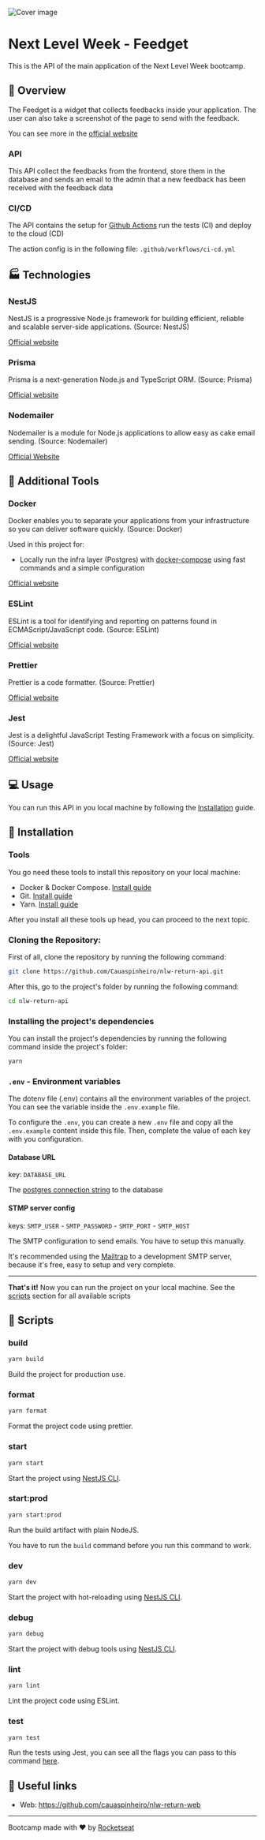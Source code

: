 ![Cover image](./.github/assets/cover.svg)

# Next Level Week - Feedget

This is the API of the main application of the Next Level Week bootcamp.

## 📄 Overview

The Feedget is a widget that collects feedbacks inside your application. The user can also take a screenshot of the page to send with the feedback.

You can see more in the [official website](https://nlw-return-i18n.vercel.app/)

### API

<!-- API overview image (Insomnia & Mailtrap gifs) -->

This API collect the feedbacks from the frontend, store them in the database and sends an email to the admin that a new feedback has been received with the feedback data

### CI/CD

The API contains the setup for [Github Actions](https://github.com/features/actions) run the tests (CI) and deploy to the cloud (CD)

The action config is in the following file: `.github/workflows/ci-cd.yml`

## 🏭 Technologies

### NestJS

NestJS is a progressive Node.js framework for building efficient, reliable and scalable server-side applications. (Source: NestJS)

[Official website](https://nestjs.com/)

### Prisma

Prisma is a next-generation Node.js and TypeScript ORM. (Source: Prisma)

[Official website](https://www.prisma.io/)

### Nodemailer

Nodemailer is a module for Node.js applications to allow easy as cake email sending. (Source: Nodemailer)

[Official Website](https://nodemailer.com)

## 🧪 Additional Tools

### Docker

Docker enables you to separate your applications from your infrastructure so you can deliver software quickly. (Source: Docker)

Used in this project for:

- Locally run the infra layer (Postgres) with [docker-compose](https://docs.docker.com/compose/) using fast commands and a simple configuration

[Official website](https://docker.com)

### ESLint

ESLint is a tool for identifying and reporting on patterns found in ECMAScript/JavaScript code. (Source: ESLint)

[Official website](https://github.com/eslint/eslint)

### Prettier

Prettier is a code formatter. (Source: Prettier)

[Official website](https://prettier.io)

### Jest

Jest is a delightful JavaScript Testing Framework with a focus on simplicity. (Source: Jest)

[Official website](https://jestjs.io/)

## 💻 Usage

You can run this API in you local machine by following the [Installation](#constructionworker-installation) guide.

## :construction_worker: Installation

### Tools

You go need these tools to install this repository on your local machine:

- Docker & Docker Compose. [Install guide](https://docs.docker.com/engine/install/)
- Git. [Install guide](https://github.com/git-guides/install-git)
- Yarn. [Install guide](https://classic.yarnpkg.com/lang/en/docs/install/#debian-stable)

After you install all these tools up head, you can proceed to the next topic.

### Cloning the Repository:

First of all, clone the repository by running the following command:

```bash
git clone https://github.com/Cauaspinheiro/nlw-return-api.git
```

After this, go to the project's folder by running the following command:

```bash
cd nlw-return-api
```

### Installing the project's dependencies

You can install the project's dependencies by running the following command inside the project's folder:

```bash
yarn
```

### `.env` - Environment variables

The dotenv file (.env) contains all the environment variables of the project. You can see the variable inside the `.env.example` file.

To configure the `.env`, you can create a new `.env` file and copy all the `.env.example` content inside this file. Then, complete the value of each key with you configuration.

#### Database URL

key: `DATABASE_URL`

The [postgres connection string](https://www.postgresql.org/docs/current/libpq-connect.html#LIBPQ-CONNSTRING) to the database

#### STMP server config

keys: `SMTP_USER` - `SMTP_PASSWORD` - `SMTP_PORT` - `SMTP_HOST`

The SMTP configuration to send emails. You have to setup this manually.

It's recommended using the [Mailtrap](https://mailtrap.io) to a development SMTP server, because it's free, easy to setup and very complete.

---

**That's it!** Now you can run the project on your local machine. See the [scripts](#scripts) section for all available scripts

## 🏃 Scripts

### build

```bash
yarn build
```

Build the project for production use.

### format

```bash
yarn format
```

Format the project code using prettier.

### start

```bash
yarn start
```

Start the project using [NestJS CLI](https://docs.nestjs.com/cli/overview).

### start:prod

```bash
yarn start:prod
```

Run the build artifact with plain NodeJS.

You have to run the `build` command before you run this command to work.

### dev

```bash
yarn dev
```

Start the project with hot-reloading using [NestJS CLI](https://docs.nestjs.com/cli/overview).

### debug

```bash
yarn debug
```

Start the project with debug tools using [NestJS CLI](https://docs.nestjs.com/cli/overview).

### lint

```bash
yarn lint
```

Lint the project code using ESLint.

### test

```bash
yarn test
```

Run the tests using Jest, you can see all the flags you can pass to this command [here](https://jestjs.io/docs/cli#reference).

## 🔗 Useful links

- Web: https://github.com/cauaspinheiro/nlw-return-web

---

Bootcamp made with ❤️ by [Rocketseat](https://rocketseat.com.br)
